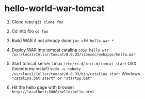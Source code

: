 # hello-world-war-tomcat

1. Clone repo
```git clone foo```

2. Cd into foo
```cd foo```

3. Build WAR if not already done
```jar cfM hello.war *```

4. Deploy WAR into tomcat catalina
```copy hello.war /usr/local/Cellar/tomcat/8.0.33/libexec/webapps/hello.war```

5. Start tomcat server
Linux
```/etc/rc.d/init.d/tomcat start```
OSX (homebrew install)
```sudo -u nobody /usr/local/Cellar/tomcat/8.0.33/bin/catalina start```
Windows
```"catalina.bat start" or "startup.bat"```

6. Hit the hello page with browser
```http://localhost:8080/hello/hello.html```

